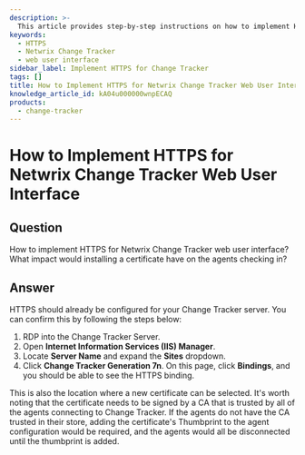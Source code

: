 ```yaml
---
description: >-
  This article provides step-by-step instructions on how to implement HTTPS for the Netwrix Change Tracker web user interface and discusses the implications of installing a certificate on agent connectivity.
keywords:
  - HTTPS
  - Netwrix Change Tracker
  - web user interface
sidebar_label: Implement HTTPS for Change Tracker
tags: []
title: How to Implement HTTPS for Netwrix Change Tracker Web User Interface
knowledge_article_id: kA04u000000wnpECAQ
products:
  - change-tracker
---
```


# How to Implement HTTPS for Netwrix Change Tracker Web User Interface

## Question

How to implement HTTPS for Netwrix Change Tracker web user interface? What impact would installing a certificate have on the agents checking in?

## Answer

HTTPS should already be configured for your Change Tracker server. You can confirm this by following the steps below:

1. RDP into the Change Tracker Server.
2. Open **Internet Information Services (IIS) Manager**.
3. Locate **Server Name** and expand the **Sites** dropdown.
4. Click **Change Tracker Generation 7n**. On this page, click **Bindings**, and you should be able to see the HTTPS binding.

This is also the location where a new certificate can be selected. It's worth noting that the certificate needs to be signed by a CA that is trusted by all of the agents connecting to Change Tracker. If the agents do not have the CA trusted in their store, adding the certificate's Thumbprint to the agent configuration would be required, and the agents would all be disconnected until the thumbprint is added.